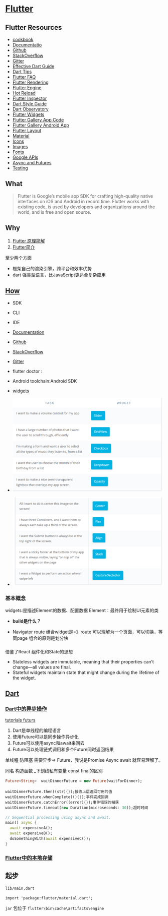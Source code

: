 # [Flutter](https://flutter.io)

## Flutter Resources

- [cookbook](https://flutter.io/cookbook/)
- [Documentatio](https://docs.flutter.io/)
- [Github](https://github.com/flutter/flutter)
- [StackOverflow](https://stackoverflow.com/questions/tagged/flutter)
- [Gitter](https://gitter.im/flutter/flutter)
- [Effective Dart Guide](https://www.dartlang.org/guides/language/effective-dart)
- [Dart Tips](https://www.dartlang.org/resources/dart-tips)
- [Flutter FAQ](https://flutter.io/faq/)
- [Flutter Rendering](https://www.youtube.com/watch?v=UUfXWzp0-DU)
- [Flutter Engine](https://github.com/flutter/engine/wiki)
- [Hot Reload](https://flutter.io/hot-reload/)
- [Flutter Inspector](https://dart-lang.github.io/observatory/)
- [Dart Style Guide](https://www.dartlang.org/guides/language/effective-dart/style)
- [Dart Observatory](https://dart-lang.github.io/observatory/)
- [Flutter Widgets](https://flutter.io/widgets/)
- [Flutter Gallery App Code](https://github.com/flutter/flutter/tree/master/examples/flutter_gallery)
- [Flutter Gallery Android App](https://play.google.com/store/apps/details?id=io.flutter.demo.gallery)
- [Flutter Layout](https://flutter.io/tutorials/layout/)
- [Material](https://material.io)
- [Icons](https://thenounproject.com)
- [Images](https://unsplash.com)
- [Fonts](https://fonts.google.com)
- [Google APIs](https://pub.dartlang.org/packages/googleapis)
- [Async and Futures](https://www.dartlang.org/tutorials/language/futures)
- [Testing](https://flutter.io/testing/)

## What

>Flutter is Google’s mobile app SDK for crafting high-quality native interfaces on iOS and Android in record time. Flutter works with existing code, is used by developers and organizations around the world, and is free and open source.

## Why

1. [Flutter 原理简解](https://juejin.im/entry/5afa9769518825428630a61c) 
1. [Flutter简介](https://blog.csdn.net/hekaiyou/article/details/77875777)

至少两个方面

- 框架自己的渲染引擎，跨平台和效率优势
- dart 强类型语言，比JavaScript更适合复杂应用

## [How](https://flutter.io/setup-windows/#system-requirements)

- SDK
- CLI
- IDE

- [Documentation](https://docs.flutetr.io/)
- [Github](https://github.com/flutter/flutter)
- [StackOverflow](https://stackoverflow.com/questions/tagged/flutter)
- [Gitter](https://gitter.im/flutter/flutter)

- flutter doctor :
- Android toolchain:Android SDK

- [widgets](https://flutter.io/docs/development/ui/widgets)
- ![widgets](./Flutter/FlutterWidgets1.png)
- ![widgets](./Flutter/FlutterWidgets2.png)

### 基本概念

widgets:是描述Element的数据、配置数据
Element：最终用于绘制UI元素的类

- **build是什么？**

- Navigator route
组合widget是=》route 可以理解为一个页面，可以切换，等同page
组合的原则是划分快

### 

借鉴了React 组件化和State的思想

- Stateless widgets are immutable, meaning that their properties can’t change—all values are final.
- Stateful widgets maintain state that might change during the lifetime of the widget. 

## [Dart](https://www.dartlang.org)

### [Dart中的异步操作](https://mp.weixin.qq.com/s?__biz=MjM5MzkxNDg2OQ==&mid=2649872970&idx=1&sn=e63d778eabd758e3eb34c1c01dad4116&chksm=be8ab0d089fd39c60426516a0ef18a70d53537f479da3d1d6c14a582b87233acbcc78c6c4b02&mpshare=1&scene=1&srcid=0712RlR42xdcLvWuSyP33iAx#rd) 

[tutorials futurs](https://www.dartlang.org/tutorials/language/futurs)

1. Dart是单线程的编程语言
1. 使用Future可以是同步操作异步化
1. Future可以使用async和await来回去
1. Future可以处理链式调用和多个Future同时返回结果

单线程 防阻塞 需要异步=> Future，我说是Promise Async await 就容易理解了。

同名 构造函数
 _下划线私有变量
 const final的区别

```dart
Future<String>  waitDinnerFuture = new Future(waitForDinner);

waitDinnerFuture.then((str){});接收上层返回可用的值
waitDinnerFuture.whenComplete((){});事件完成回调
waitDinnerFuture.catchError((error){});事件错误的捕获
waitDinnerFuture.timeout(new Duration(microseconds: 30));超时时间
```

```dart
// Sequential processing using async and await.
main() async {
  await expensiveA();
  await expensiveB();
  doSomethingWith(await expensiveC());
}
```

### [Flutter中的本地存储](https://mp.weixin.qq.com/s?__biz=MjM5MzkxNDg2OQ==&mid=2649872974&idx=1&sn=edba3c27df1601cea770b396c0eaeb4e&chksm=be8ab0d489fd39c2db0ef983aef0f5931f775c04bbf5e917885ce66b98101af05670ccff14e8&mpshare=1&scene=1&srcid=0712jhme4PctFabOdmRER8AO#rd)

## 起步

`lib/main.dart`

`import 'package:flutter/material.dart';`

`jar` 包位于 `flutter\bin\cache\artifacts\engine`
